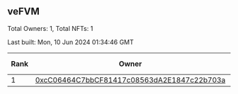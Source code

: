 ## veFVM

Total Owners: 1, Total NFTs: 1

Last built: Mon, 10 Jun 2024 01:34:46 GMT

| Rank | Owner | Voting Power | Influence | NFTs Id |
| --- | --- | --- | --- | --- |
  | 1 | [0xcC06464C7bbCF81417c08563dA2E1847c22b703a](https://debank.com/profile/0xcC06464C7bbCF81417c08563dA2E1847c22b703a?chain=ftm) | 392,724.017 | 5.51845% | 1 |